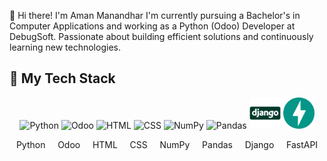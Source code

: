👋 Hi there! I'm Aman Manandhar
I'm currently pursuing a Bachelor's in Computer Applications and working as a Python (Odoo) Developer at DebugSoft. Passionate about building efficient solutions and continuously learning new technologies.

## 🧰 My Tech Stack

<p align="center">
  <img src="https://raw.githubusercontent.com/marwin1991/profile-technology-icons/main/icons/python.png" width="50" alt="Python" />
  <img src="https://raw.githubusercontent.com/marwin1991/profile-technology-icons/main/icons/odoo.png" width="50" alt="Odoo" />
  <img src="https://raw.githubusercontent.com/marwin1991/profile-technology-icons/main/icons/html.png" width="50" alt="HTML" />
  <img src="https://raw.githubusercontent.com/marwin1991/profile-technology-icons/main/icons/css.png" width="50" alt="CSS" />
  <img src="https://raw.githubusercontent.com/marwin1991/profile-technology-icons/main/icons/numpy.png" width="50" alt="NumPy" />
  <img src="https://raw.githubusercontent.com/marwin1991/profile-technology-icons/main/icons/pandas.png" width="50" alt="Pandas" />
  <img src="https://raw.githubusercontent.com/devicons/devicon/master/icons/django/django-original.svg" width="50" alt="Django" />
  <img src="https://raw.githubusercontent.com/devicons/devicon/master/icons/fastapi/fastapi-original.svg" width="50" alt="FastAPI" />
</p>

<p align="center">
  <span>Python</span>&nbsp;&nbsp;&nbsp;&nbsp;
  <span>Odoo</span>&nbsp;&nbsp;&nbsp;&nbsp;
  <span>HTML</span>&nbsp;&nbsp;&nbsp;&nbsp;
  <span>CSS</span>&nbsp;&nbsp;&nbsp;&nbsp;
  <span>NumPy</span>&nbsp;&nbsp;&nbsp;&nbsp;
  <span>Pandas</span>&nbsp;&nbsp;&nbsp;&nbsp;
  <span>Django</span>&nbsp;&nbsp;&nbsp;&nbsp;
  <span>FastAPI</span>
</p>
